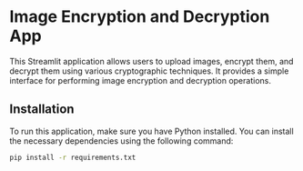 # Image Encryption and Decryption App

This Streamlit application allows users to upload images, encrypt them, and decrypt them using various cryptographic techniques. It provides a simple interface for performing image encryption and decryption operations.

## Installation

To run this application, make sure you have Python installed. You can install the necessary dependencies using the following command:

```bash
pip install -r requirements.txt
